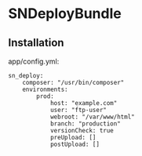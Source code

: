 # SNDeployBundle
## Installation

app/config.yml:

    sn_deploy:
        composer: "/usr/bin/composer"
        environments: 
            prod:
                host: "example.com"
                user: "ftp-user"
                webroot: "/var/www/html"
                branch: "production"
                versionCheck: true
                preUpload: []
                postUpload: []
